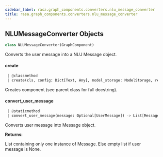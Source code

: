 ```yaml
---
sidebar_label: rasa.graph_components.converters.nlu_message_converter
title: rasa.graph_components.converters.nlu_message_converter
---
```

## NLUMessageConverter Objects

```python
class NLUMessageConverter(GraphComponent)
```

Converts the user message into a NLU Message object.

#### create

```python
 | @classmethod
 | create(cls, config: Dict[Text, Any], model_storage: ModelStorage, resource: Resource, execution_context: ExecutionContext) -> NLUMessageConverter
```

Creates component (see parent class for full docstring).

#### convert\_user\_message

```python
 | @staticmethod
 | convert_user_message(message: Optional[UserMessage]) -> List[Message]
```

Converts user message into Message object.

**Returns**:

  List containing only one instance of Message.
  Else empty list if user message is None.

